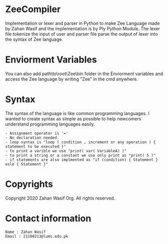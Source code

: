 # ZeeCompiler

Implementation or lexer and parser in Python to make Zee Language made by Zahan Wasif and the implementation is by Ply Python Module. The lexer file tokenize the input of user and parser file parse the output of lexer into the syntax of Zee language.

# Enviorment Variables

You can also add path\to\root\Zee\bin folder in the Enviorment variables and access the Zee language by writing "Zee" in the cmd anywhere.

# Syntax

The syntax of the language is like common programming languages. I wanted to create syntax as simple as possible to help newcomers understand programming languages easily.

    - Assignment operator is '='
    - No declaration needed.
    - loop syntax is "loop ( condition , increment or any operation ) { statement to be executed }"
    - to print a varible we use "print( var( VariableA) )"
    - to print a string or a constant we use only print as "print( 5 )"
    - if statements are also implmented as "if (condition) { Statement } esle { Statement }"

# Copyrights

Copyright 2020 Zahan Wasif Org. All rights reserved.

# Contact information

    Name : Zahan Wasif
    Email : 21100213@lums.edu.pk
